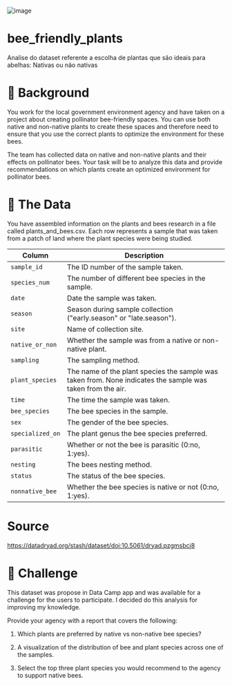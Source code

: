 ![image](https://github.com/LerinaMM/bee_friendly_plants/assets/83770121/910d877d-929c-4774-88bd-2e30f3959524)

# bee_friendly_plants
Analise do dataset referente a escolha de plantas que são ideais para abelhas: Nativas ou não nativas

# 📖 Background
You work for the local government environment agency and have taken on a project about creating pollinator bee-friendly spaces. You can use both native and non-native plants to create these spaces and therefore need to ensure that you use the correct plants to optimize the environment for these bees.

The team has collected data on native and non-native plants and their effects on pollinator bees. Your task will be to analyze this data and provide recommendations on which plants create an optimized environment for pollinator bees.

# 💾 The Data
You have assembled information on the plants and bees research in a file called plants_and_bees.csv. Each row represents a sample that was taken from a patch of land where the plant species were being studied.

| Column     | Description              |
|------------|--------------------------|
| `sample_id` | The ID number of the sample taken. |
| `species_num` | The number of different bee species in the sample. |
| `date` | Date the sample was taken. |
| `season` | Season during sample collection ("early.season" or "late.season"). |
| `site` | Name of collection site. |
| `native_or_non` | Whether the sample was from a native or non-native plant. |
| `sampling` | The sampling method. |
| `plant_species` | The name of the plant species the sample was taken from. None indicates the sample was taken from the air. |
| `time` | The time the sample was taken. |
| `bee_species` | The bee species in the sample. |
| `sex` | The gender of the bee species. |
| `specialized_on` | The plant genus the bee species preferred. |
| `parasitic` | Whether or not the bee is parasitic (0:no, 1:yes). |
| `nesting` | The bees nesting method. |
| `status` | The status of the bee species. |
| `nonnative_bee` | Whether the bee species is native or not (0:no, 1:yes). |

# Source

https://datadryad.org/stash/dataset/doi:10.5061/dryad.pzgmsbcj8

# 💪 Challenge

This dataset was propose in Data Camp app and was available for a challenge for the users to participate. I decided do this analysis for improving my knowledge.

Provide your agency with a report that covers the following:

1. Which plants are preferred by native vs non-native bee species?
   
2. A visualization of the distribution of bee and plant species across one of the samples.

3. Select the top three plant species you would recommend to the agency to support native bees.
